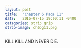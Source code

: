 ```yaml
---
layout: post
title:  "Chapter 6 Page 11"
date:   2016-07-15 19:00:11 -0400
categories: strip grip
strip-image: ch6pg11.png
---
```

KILL KILL AND NEVER DIE.
